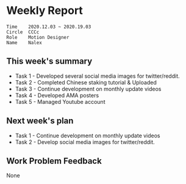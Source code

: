 # Weekly Report 
```
Time	2020.12.03 ~ 2020.19.03
Circle	CCCc
Role	Motion Designer
Name	Nalex
```
## This week's summary

- Task 1 - Developed several social media images for twitter/reddit.
- Task 2 - Completed Chinese staking tutorial & Uploaded
- Task 3 - Continue development on monthly update videos
- Task 4 - Developed AMA posters
- Task 5 - Managed Youtube account


## Next week's plan

- Task 1 - Continue development on monthly update videos
- Task 2 - Develop social media images for twitter/reddit.


## Work Problem Feedback

None